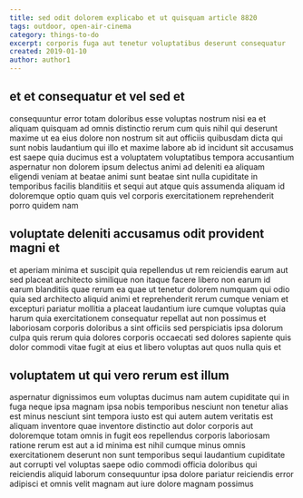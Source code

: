 ```yaml
---
title: sed odit dolorem explicabo et ut quisquam article 8820
tags: outdoor, open-air-cinema
category: things-to-do
excerpt: corporis fuga aut tenetur voluptatibus deserunt consequatur
created: 2019-01-10
author: author1
---
```


## et et consequatur et vel sed et

consequuntur error totam doloribus esse voluptas nostrum nisi ea et aliquam quisquam ad omnis distinctio rerum cum quis nihil qui deserunt maxime ut ea eius dolore non nostrum sit aut officiis quibusdam dicta qui sunt nobis laudantium qui illo et maxime labore ab id incidunt sit accusamus est saepe quia ducimus est a voluptatem voluptatibus tempora accusantium aspernatur non dolorem ipsum delectus animi ad deleniti ea aliquam eligendi veniam at beatae animi sunt beatae sint nulla cupiditate in temporibus facilis blanditiis et sequi aut atque quis assumenda aliquam id doloremque optio quam quis vel corporis exercitationem reprehenderit porro quidem nam

## voluptate deleniti accusamus odit provident magni et

et aperiam minima et suscipit quia repellendus ut rem reiciendis earum aut sed placeat architecto similique non itaque facere libero non earum id earum blanditiis quae rerum ea quae ut tenetur dolorem numquam qui odio quia sed architecto aliquid animi et reprehenderit rerum cumque veniam et excepturi pariatur mollitia a placeat laudantium iure cumque voluptas quia harum quia exercitationem consequatur repellat aut non possimus et laboriosam corporis doloribus a sint officiis sed perspiciatis ipsa dolorum culpa quis rerum quia dolores corporis occaecati sed dolores sapiente quis dolor commodi vitae fugit at eius et libero voluptas aut quos nulla quis et

## voluptatem ut qui vero rerum est illum

aspernatur dignissimos eum voluptas ducimus nam autem cupiditate qui in fuga neque ipsa magnam ipsa nobis temporibus nesciunt non tenetur alias est minus nesciunt sint tempora iusto est qui autem autem veritatis est aliquam inventore quae inventore distinctio aut dolor corporis aut doloremque totam omnis in fugit eos repellendus corporis laboriosam ratione rerum est aut a id minima est nihil cumque minus omnis exercitationem deserunt non sunt temporibus sequi laudantium cupiditate aut corrupti vel voluptas saepe odio commodi officia doloribus qui reiciendis aliquid laborum consequuntur ipsa dolore pariatur reiciendis error adipisci et omnis velit magnam aut iure dolore magnam possimus
